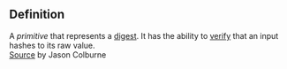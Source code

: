 ## Definition
A _primitive_ that represents a [digest](digest). It has the ability to [verify](verify) that an input hashes to its raw value.  
[Source](https://github.com/WebOfTrust/cesride#terminology) by Jason Colburne
